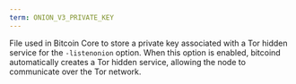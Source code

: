 ```yaml
---
term: ONION_V3_PRIVATE_KEY
---
```


File used in Bitcoin Core to store a private key associated with a Tor hidden service for the `-listenonion` option. When this option is enabled, bitcoind automatically creates a Tor hidden service, allowing the node to communicate over the Tor network.